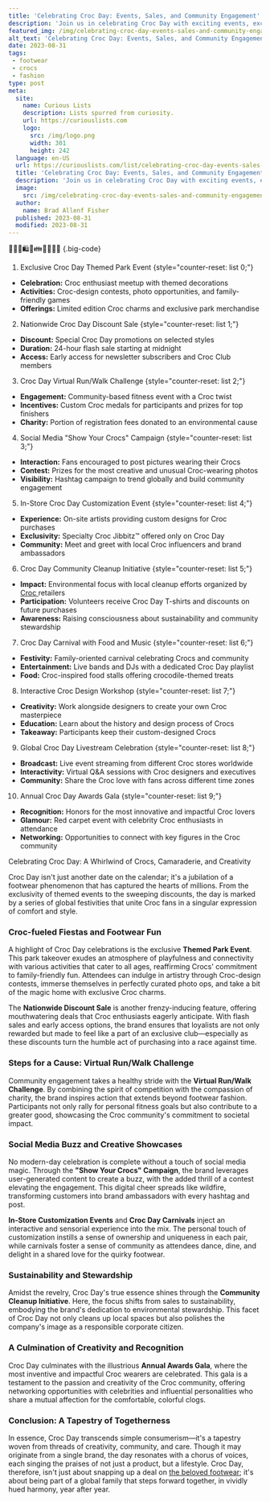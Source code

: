 ```yaml
---
title: 'Celebrating Croc Day: Events, Sales, and Community Engagement'
description: 'Join us in celebrating Croc Day with exciting events, exclusive sales, and engaging community activities. Embrace your curious side and be part of the fun!'
featured_img: /img/celebrating-croc-day-events-sales-and-community-engagement.webp
alt_text: 'Celebrating Croc Day: Events, Sales, and Community Engagement'
date: 2023-08-31
tags:
 - footwear
 - crocs
 - fashion
type: post
meta:
  site:
    name: Curious Lists
    description: Lists spurred from curiosity.
    url: https://curiouslists.com
    logo:
      src: /img/logo.png
      width: 301
      height: 242
  language: en-US
  url: https://curiouslists.com/list/celebrating-croc-day-events-sales-and-community-engagement
  title: 'Celebrating Croc Day: Events, Sales, and Community Engagement'
  description: 'Join us in celebrating Croc Day with exciting events, exclusive sales, and engaging community activities. Embrace your curious side and be part of the fun!'
  image:
    src: /img/celebrating-croc-day-events-sales-and-community-engagement.webp
  author:
    name: Brad Allenf Fisher
  published: 2023-08-31
  modified: 2023-08-31
---
```



🎉👟💚🛍️🎈👪🚌✨🎶🌐 {.big-code}

1. Exclusive Croc Day Themed Park Event {style="counter-reset: list 0;"}
  - **Celebration:** Croc enthusiast meetup with themed decorations
  - **Activities:** Croc-design contests, photo opportunities, and family-friendly games
  - **Offerings:** Limited edition Croc charms and exclusive park merchandise

2. Nationwide Croc Day Discount Sale {style="counter-reset: list 1;"}
  - **Discount:** Special Croc Day promotions on selected styles
  - **Duration:** 24-hour flash sale starting at midnight
  - **Access:** Early access for newsletter subscribers and Croc Club members

3. Croc Day Virtual Run/Walk Challenge {style="counter-reset: list 2;"}
  - **Engagement:** Community-based fitness event with a Croc twist
  - **Incentives:** Custom Croc medals for participants and prizes for top finishers
  - **Charity:** Portion of registration fees donated to an environmental cause

4. Social Media "Show Your Crocs" Campaign {style="counter-reset: list 3;"}
  - **Interaction:** Fans encouraged to post pictures wearing their Crocs
  - **Contest:** Prizes for the most creative and unusual Croc-wearing photos
  - **Visibility:** Hashtag campaign to trend globally and build community engagement

5. In-Store Croc Day Customization Event {style="counter-reset: list 4;"}
  - **Experience:** On-site artists providing custom designs for Croc purchases
  - **Exclusivity:** Specialty Croc Jibbitz™ offered only on Croc Day
  - **Community:** Meet and greet with local Croc influencers and brand ambassadors

6. Croc Day Community Cleanup Initiative {style="counter-reset: list 5;"}
  - **Impact:** Environmental focus with local cleanup efforts organized by [Croc  ](https://curiouslists.com/list/global-crocs-cultural-variations-and-international-styles)retailers
  - **Participation:** Volunteers receive Croc Day T-shirts and discounts on future purchases
  - **Awareness:** Raising consciousness about sustainability and community stewardship

7. Croc Day Carnival with Food and Music {style="counter-reset: list 6;"}
  - **Festivity:** Family-oriented carnival celebrating Crocs and community
  - **Entertainment:** Live bands and DJs with a dedicated Croc Day playlist
  - **Food:** Croc-inspired food stalls offering crocodile-themed treats

8. Interactive Croc Design Workshop {style="counter-reset: list 7;"}
  - **Creativity:** Work alongside designers to create your own Croc masterpiece
  - **Education:** Learn about the history and design process of Crocs
  - **Takeaway:** Participants keep their custom-designed Crocs

9. Global Croc Day Livestream Celebration {style="counter-reset: list 8;"}
  - **Broadcast:** Live event streaming from different Croc stores worldwide
  - **Interactivity:** Virtual Q&A sessions with Croc designers and executives
  - **Community:** Share the Croc love with fans across different time zones

10. Annual Croc Day Awards Gala {style="counter-reset: list 9;"}
  - **Recognition:** Honors for the most innovative and impactful Croc lovers
  - **Glamour:** Red carpet event with celebrity Croc enthusiasts in attendance
  - **Networking:** Opportunities to connect with key figures in the Croc community


Celebrating Croc Day: A Whirlwind of Crocs, Camaraderie, and Creativity

Croc Day isn't just another date on the calendar; it's a jubilation of a footwear phenomenon that has captured the hearts of millions. From the exclusivity of themed events to the sweeping discounts, the day is marked by a series of global festivities that unite Croc fans in a singular expression of comfort and style.

### Croc-fueled Fiestas and Footwear Fun

A highlight of Croc Day celebrations is the exclusive **Themed Park Event**. This park takeover exudes an atmosphere of playfulness and connectivity with various activities that cater to all ages, reaffirming Crocs' commitment to family-friendly fun. Attendees can indulge in artistry through Croc-design contests, immerse themselves in perfectly curated photo ops, and take a bit of the magic home with exclusive Croc charms.

The **Nationwide Discount Sale** is another frenzy-inducing feature, offering mouthwatering deals that Croc enthusiasts eagerly anticipate. With flash sales and early access options, the brand ensures that loyalists are not only rewarded but made to feel like a part of an exclusive club—especially as these discounts turn the humble act of purchasing into a race against time.

### Steps for a Cause: Virtual Run/Walk Challenge

Community engagement takes a healthy stride with the **Virtual Run/Walk Challenge**. By combining the spirit of competition with the compassion of charity, the brand inspires action that extends beyond footwear fashion. Participants not only rally for personal fitness goals but also contribute to a greater good, showcasing the Croc community's commitment to societal impact.

### Social Media Buzz and Creative Showcases

No modern-day celebration is complete without a touch of social media magic. Through the **"Show Your Crocs" Campaign**, the brand leverages user-generated content to create a buzz, with the added thrill of a contest elevating the engagement. This digital cheer spreads like wildfire, transforming customers into brand ambassadors with every hashtag and post.

**In-Store Customization Events** and **Croc Day Carnivals** inject an interactive and sensorial experience into the mix. The personal touch of customization instills a sense of ownership and uniqueness in each pair, while carnivals foster a sense of community as attendees dance, dine, and delight in a shared love for the quirky footwear.

### Sustainability and Stewardship

Amidst the revelry, Croc Day's true essence shines through the **Community Cleanup Initiative**. Here, the focus shifts from sales to sustainability, embodying the brand's dedication to environmental stewardship. This facet of Croc Day not only cleans up local spaces but also polishes the company's image as a responsible corporate citizen.

### A Culmination of Creativity and Recognition

Croc Day culminates with the illustrious **Annual Awards Gala**, where the most inventive and impactful Croc wearers are celebrated. This gala is a testament to the passion and creativity of the Croc community, offering networking opportunities with celebrities and influential personalities who share a mutual affection for the comfortable, colorful clogs.

### Conclusion: A Tapestry of Togetherness

In essence, Croc Day transcends simple consumerism—it's a tapestry woven from threads of creativity, community, and care. Though it may originate from a single brand, the day resonates with a chorus of voices, each singing the praises of not just a product, but a lifestyle. Croc Day, therefore, isn't just about snapping up a deal on [the beloved footwear](https://amzn.to/3QYkQj1); it's about being part of a global family that steps forward together, in vividly hued harmony, year after year.
